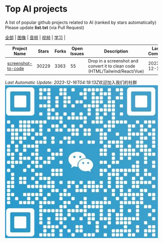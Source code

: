 # Top AI projects
A list of popular github projects related to AI (ranked by stars automatically)
Please update **list.txt** (via Pull Request)

<a href="./README.md">全部</a> |   <a href="./READMEpicture.md">图像</a> |   <a href="./READMEaudio.md">音频</a> | <a href="./READMEvideo.md">视频</a> | <a href="./READMElearn.md">学习</a> | 

| Project Name | Stars | Forks | Open Issues | Description | Last Commit |
| ------------ | ----- | ----- | ----------- | ----------- | ----------- |
| [screenshot-to-code](https://github.com/abi/screenshot-to-code) | 30229 | 3363 | 55 | Drop in a screenshot and convert it to clean code (HTML/Tailwind/React/Vue) | 2023-12-14 |

*Last Automatic Update: 2023-12-16T04:19:13Z*欢迎加入我们的社群 ![](https://raw.githubusercontent.com/mouuii/picture/master/weichat.jpg) 